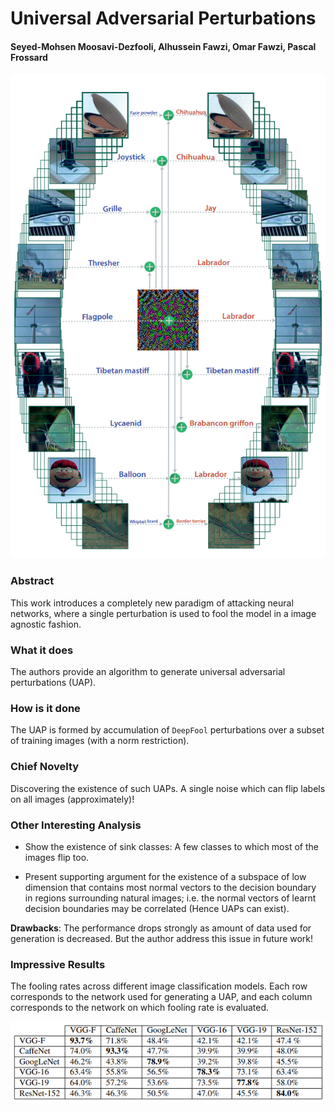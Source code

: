 # Universal Adversarial Perturbations

#### Seyed-Mohsen Moosavi-Dezfooli, Alhussein Fawzi, Omar Fawzi, Pascal Frossard


<p align="center">
  <img src="img/uap.png" style= "max-height:400; width: auto;" title="UAP Image">
</p>

### Abstract

This work introduces a completely new paradigm of attacking neural networks, 
where a single perturbation is used to fool the model in a image agnostic fashion.

### What it does
The authors provide an algorithm to generate universal adversarial perturbations (UAP).
 
### How is it done
The UAP is formed by accumulation of `DeepFool` perturbations over a subset of training 
images (with a norm restriction).

### Chief Novelty
Discovering the existence of such UAPs. A single noise which can flip labels on all images (approximately)!

### Other Interesting Analysis

* Show the existence of sink classes: A few classes to which most of the images flip too.

* Present supporting argument for the existence of a subspace of low dimension that contains
most normal vectors to the decision boundary in regions surrounding natural images; i.e.
the normal vectors of learnt decision boundaries may be correlated (Hence UAPs can exist). 


**Drawbacks**: The performance drops strongly as amount of data used for generation is decreased. 
But the author address this issue in future work! 

### Impressive Results

The fooling rates across different image classification models. Each row corresponds to the 
network used for generating a UAP, and each column corresponds to the network on which fooling
rate is evaluated.

<p align="center">
  <img src="img/uap_table.png" style= "max-height:400; width: auto;" title="UAP Table">
</p>